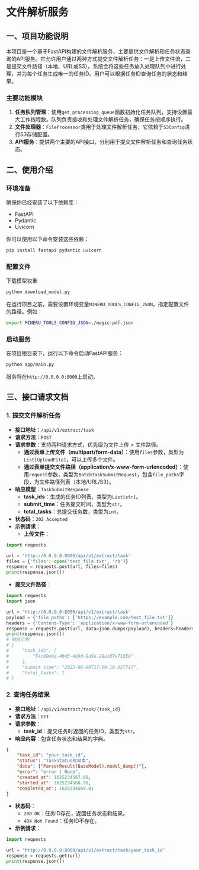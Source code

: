 # 文件解析服务

## 一、项目功能说明

本项目是一个基于FastAPI构建的文件解析服务，主要提供文件解析和任务状态查询的API服务。它允许用户通过两种方式提交文件解析任务：一是上传文件流，二是提交文件路径（本地、URL或S3）。系统会将这些任务放入处理队列中进行处理，并为每个任务生成唯一的任务ID。用户可以根据任务ID查询任务的状态和结果。

### 主要功能模块
1. **任务队列管理**：使用`get_processing_queue`函数初始化任务队列，支持设置最大工作线程数。队列负责接收和处理文件解析任务，确保任务按顺序执行。
2. **文件处理器**：`FileProcessor`类用于处理文件解析任务，它依赖于`S3Config`进行S3存储配置。
3. **API服务**：提供两个主要的API接口，分别用于提交文件解析任务和查询任务状态。

## 二、使用介绍

### 环境准备
确保你已经安装了以下依赖库：
- FastAPI
- Pydantic
- Uvicorn

你可以使用以下命令安装这些依赖：
```bash
pip install fastapi pydantic uvicorn
```

### 配置文件
下载模型权重
```bash
python download_model.py
```
在运行项目之前，需要设置环境变量`MINERU_TOOLS_CONFIG_JSON`，指定配置文件的路径。例如：
```bash
export MINERU_TOOLS_CONFIG_JSON=./magic-pdf.json
```

### 启动服务
在项目根目录下，运行以下命令启动FastAPI服务：
```bash
python app/main.py
```
服务将在`http://0.0.0.0:8000`上启动。

## 三、接口请求文档

### 1. 提交文件解析任务
- **接口地址**：`/api/v1/extract/task`
- **请求方法**：`POST`
- **请求参数**：支持两种请求方式，优先级为文件上传 > 文件路径。
    - **通过表单上传文件（multipart/form-data）**：使用`files`参数，类型为`List[UploadFile]`，可以上传多个文件。
    - **通过表单提交文件路径（application/x-www-form-urlencoded）**：使用`request`参数，类型为`BatchTaskSubmitRequest`，包含`file_paths`字段，为文件路径列表（本地/URL/S3）。
- **响应模型**：`TaskSubmitResponse`
    - **task_ids**：生成的任务ID列表，类型为`List[str]`。
    - **submit_time**：任务提交时间，类型为`str`。
    - **total_tasks**：总提交任务数，类型为`int`。
- **状态码**：`202 Accepted`
- **示例请求**：
  - **上传文件**：
```python
import requests

url = 'http://0.0.0.0:8000/api/v1/extract/task'
files = {'files': open('test_file.txt', 'rb')}
response = requests.post(url, files=files)
print(response.json())
```
  - **提交文件路径**：
```python
import requests
import json

url = 'http://0.0.0.0:8000/api/v1/extract/task'
payload = {'file_paths': ['https://example.com/test_file.txt']}
headers = {'Content-Type': 'application/x-www-form-urlencoded'}
response = requests.post(url, data=json.dumps(payload), headers=headers)
print(response.json())
# 响应示例
# {
#     "task_ids": [
#         "54c90e9a-4bd3-4b9d-8a5e-28a107e71958"
#     ],
#     "submit_time": "2025-06-08T17:09:19.027717",
#     "total_tasks": 1
# }
```

### 2. 查询任务结果
- **接口地址**：`/api/v1/extract/task/{task_id}`
- **请求方法**：`GET`
- **请求参数**：
    - **task_id**：提交任务时返回的任务ID，类型为`str`。
- **响应内容**：包含任务状态和结果的字典。
```json
{
    "task_id": "your_task_id",
    "status": "TaskStatus枚举类",
    "data": {"ParserResult(BaseModel).model_dump()"},
    "error": "error | None",
    "created_at": 1625234567.89,
    "started_at": 1625234568.90,
    "completed_at": 1625234569.01
}
```
- **状态码**：
    - `200 OK`：任务ID存在，返回任务状态和结果。
    - `404 Not Found`：任务ID不存在。
- **示例请求**：
```python
import requests

url = 'http://0.0.0.0:8000/api/v1/extract/task/your_task_id'
response = requests.get(url)
print(response.json())
```

